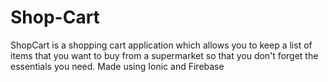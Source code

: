 # Shop-Cart
ShopCart is a shopping cart application which allows you to keep a list of items that you want to buy from a supermarket so that you don't forget the essentials you need. 
Made using Ionic and Firebase
